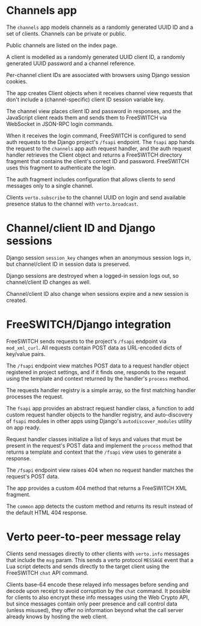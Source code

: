 # Channels app

The `channels` app models
channels as
a randomly generated UUID ID
and a set of clients.
Channels can be private or public.

Public channels
are listed on the index page.

A client is modelled
as a randomly generated UUID client ID,
a randomly generated UUID password
and a channel reference.

Per-channel client IDs
are associated with browsers
using Django session cookies.

The app creates Client objects
when it receives channel view requests
that don't include
a (channel-specific) client ID
session variable key.

The channel view
places client ID and password
in responses,
and the JavaScript client reads them
and sends them to FreeSWITCH
via WebSocket
in JSON-RPC login commands.

When it receives the login command,
FreeSWITCH is configured to send auth requests
to the Django project's `/fsapi` endpoint.
The `fsapi` app hands the request
to the `channels` app auth request handler,
and the auth request handler
retrieves the Client object
and returns a FreeSWITCH directory fragment
that contains the client's correct ID and password.
FreeSWITCH uses this fragment
to authenticate the login.

The auth fragment
includes configuration
that allows clients to send messages
only to a single channel.

Clients `verto.subscribe` to the channel UUID on login
and send available presence status
to the channel with `verto.broadcast`.


# Channel/client ID and Django sessions

Django session `session_key` changes
when an anonymous session logs in,
but channel/client ID in session data
is preserved.

Django sessions are destroyed
when a logged-in session logs out,
so channel/client ID changes as well.

Channel/client ID also change
when sessions expire
and a new session is created.


# FreeSWITCH/Django integration

FreeSWITCH
sends requests to the project's `/fsapi` endpoint
via `mod_xml_curl`.
All requests contain POST data
as URL-encoded dicts of key/value pairs.

The `/fsapi` endpoint view
matches POST data
to a request handler object
registered in project settings,
and if it finds one,
responds to the request
using the template and context
returned by the handler's `process` method.

The requests handler registry
is a simple array,
so the first matching handler
processes the request.

The `fsapi` app provides
an abstract request handler class,
a function to add custom request handler objects
to the handler registry,
and auto-discovery of `fsapi` modules
in other apps
using Django's `autodiscover_modules` utility
on app ready.

Request handler classes
initialize a list of keys and values
that must be present in the request's POST data
and implement the `process` method
that returns a template and context
that the `/fsapi` view uses
to generate a response.

The `/fsapi` endpoint view
raises 404 when no request handler
matches the request's POST data.

The app provides
a custom 404 method
that returns
a FreeSWITCH XML fragment.

The `common` app
detects the custom method
and returns its result
instead of the default HTML 404 response.


# Verto peer-to-peer message relay

Clients send messages directly to other clients
with `verto.info` messages
that include the `msg` param.
This sends a verto protocol `MESSAGE` event
that a Lua script detects
and sends directly to the target client
using the FreeSWITCH `chat` API command.

Clients base-64 encode these relayed info messages
before sending and decode upon receipt
to avoid corruption by the `chat` command.
It possible for clients to also encrypt
these info messages
using the Web Crypto API,
but since messages contain only
peer presence and call control data
(unless misused),
they offer no information
beyond what the call server already knows
by hosting the web client.
